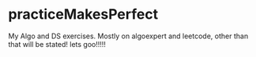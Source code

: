 # practiceMakesPerfect
My Algo and DS exercises.
Mostly on algoexpert and leetcode, other than that will be stated!
lets goo!!!!!
